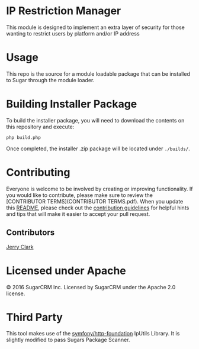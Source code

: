 # IP Restriction Manager
This module is designed to implement an extra layer of security for those wanting to restrict users by platform and/or IP address 

# Usage
This repo is the source for a module loadable package that can be installed to Sugar through the module loader. 

# Building Installer Package
To build the installer package, you will need to download the contents on this repository and execute:
```
php build.php
```
Once completed, the installer .zip package will be located under `./builds/`.
    
# Contributing
Everyone is welcome to be involved by creating or improving functionality. If you would like to contribute, please make sure to review the [CONTRIBUTOR TERMS](CONTRIBUTOR TERMS.pdf). When you update this [README](README.md), please check out the [contribution guidelines](CONTRIBUTING.md) for helpful hints and tips that will make it easier to accept your pull request.

## Contributors
[Jerry Clark](https://github.com/geraldclark)

# Licensed under Apache
© 2016 SugarCRM Inc.  Licensed by SugarCRM under the Apache 2.0 license.

# Third Party
This tool makes use of the [symfony/http-foundation](https://github.com/symfony/http-foundation) IpUtils Library. It is slightly modified to pass Sugars Package Scanner.
